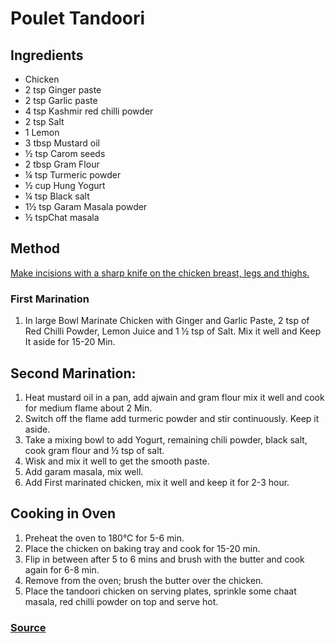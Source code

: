 # Poulet Tandoori

## Ingredients

* Chicken
* 2 tsp Ginger paste
* 2 tsp Garlic paste
* 4 tsp Kashmir red chilli powder
* 2 tsp Salt
* 1 Lemon
* 3 tbsp Mustard oil
* ½ tsp Carom seeds
* 2 tbsp Gram Flour
* ¼ tsp Turmeric powder
* ½ cup Hung Yogurt
* ¼ tsp Black salt
* 1½ tsp Garam Masala powder
* ½ tspChat masala

## Method

[Make incisions with a sharp knife on the chicken breast, legs and thighs.](http://harpalssokhi.com/recipe/how-to-cut-chicken-for-tandoori/)

### First Marination

1. In large Bowl Marinate Chicken with Ginger and Garlic Paste, 2 tsp of Red Chilli Powder, Lemon Juice and 1 ½ tsp of Salt. Mix it well and Keep It aside for 15-20 Min.

## Second Marination:

1. Heat mustard oil in a pan, add ajwain and gram flour mix it well and cook for medium flame about 2 Min.
1. Switch off the flame add turmeric powder and stir continuously. Keep it aside.
1. Take a mixing bowl to add Yogurt, remaining chili powder, black salt, cook gram flour and ½ tsp of salt.
1. Wisk and mix it well to get the smooth paste.
1. Add garam masala, mix well.
1. Add First marinated chicken, mix it well and keep it for 2-3 hour.

## Cooking in Oven

1. Preheat the oven to 180°C for 5-6 min.
1. Place the chicken on baking tray and cook for 15-20 min.
1. Flip in between after 5 to 6 mins and brush with the butter and cook again for 6-8 min.
1. Remove from the oven; brush the butter over the chicken.
1. Place the tandoori chicken on serving plates, sprinkle some chaat masala, red chilli powder on top and serve hot.

### [Source](https://harpalssokhi.com/recipe/tandoori-chicken-in-oven/)